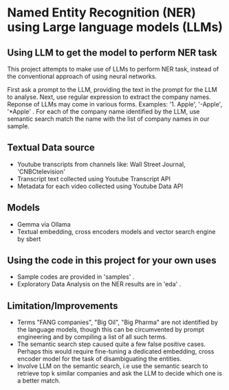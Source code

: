 # Named Entity Recognition (NER) using Large language models (LLMs)

## Using LLM to get the model to perform NER task
This project attempts to make use of LLMs to perform NER task, instead of the conventional approach of using neural networks.

First ask a prompt to the LLM, providing the text in the prompt for the LLM to analyse.
Next, use regular expression to extract the company names. Reponse of LLMs may come in various forms. Examples: '1. Apple', '-Apple',  '*Apple' . 
For each of the company name identified by the LLM, use semantic search match the name with the list of company names in our sample.

## Textual Data source
 - Youtube transcripts from channels like: Wall Street Journal, 'CNBCtelevision'
 - Transcript text collected using Youtube Transcript API 
 - Metadata for each video collected using Youtube Data API

## Models 
- Gemma via Ollama
- Textual embedding, cross encoders models and vector search engine by sbert 

## Using the code in this project for your own uses

- Sample codes are provided in 'samples' .
- Exploratory Data Analysis on the NER results are in 'eda' .

## Limitation/Improvements

- Terms "FANG companies", "Big Oil", "Big Pharma" are not identified by the language models, though this can be circumvented by prompt engineering and by compiling a list of all such terms.
- The semantic search step caused quite a few false positive cases. Perhaps this would require fine-tuning a dedicated embedding, cross encoder model for the task of disambiguating the entities.
- Involve LLM on the semantic search, i.e use the semantic search to retrieve top k similar companies and ask the LLM to decide which one is a better match.
